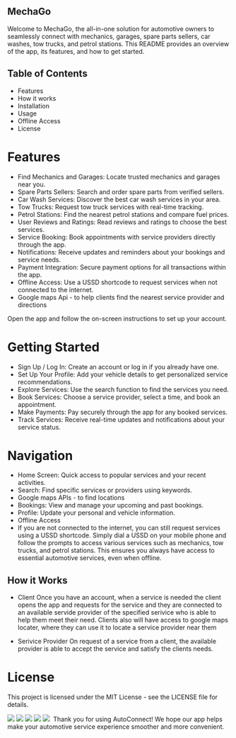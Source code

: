 ## MechaGo

Welcome to MechaGo, the all-in-one solution for automotive owners to seamlessly connect with mechanics, garages, spare parts sellers, car washes, tow trucks, and petrol stations. This README provides an overview of the app, its features, and how to get started.

## Table of Contents
* Features
* How it works
* Installation
* Usage
* Offline Access
* License

# Features
- Find Mechanics and Garages: Locate trusted mechanics and garages near you.
- Spare Parts Sellers: Search and order spare parts from verified sellers.
- Car Wash Services: Discover the best car wash services in your area.
- Tow Trucks: Request tow truck services with real-time tracking.
- Petrol Stations: Find the nearest petrol stations and compare fuel prices.
- User Reviews and Ratings: Read reviews and ratings to choose the best services.
- Service Booking: Book appointments with service providers directly through the app.
- Notifications: Receive updates and reminders about your bookings and service needs.
- Payment Integration: Secure payment options for all transactions within the app.
- Offline Access: Use a USSD shortcode to request services when not connected to the internet.
- Google maps Api - to help clients find the nearest service provider and directions


Open the app and follow the on-screen instructions to set up your account.
# Getting Started
- Sign Up / Log In: Create an account or log in if you already have one.
- Set Up Your Profile: Add your vehicle details to get personalized service recommendations.
- Explore Services: Use the search function to find the services you need.
- Book Services: Choose a service provider, select a time, and book an appointment.
- Make Payments: Pay securely through the app for any booked services.
- Track Services: Receive real-time updates and notifications about your service status.

# Navigation
- Home Screen: Quick access to popular services and your recent activities.
- Search: Find specific services or providers using keywords.
- Google maps APIs - to find locations
- Bookings: View and manage your upcoming and past bookings.
- Profile: Update your personal and vehicle information.
- Offline Access
- If you are not connected to the internet, you can still request services using a USSD shortcode. Simply dial a USSD on your mobile phone and follow the prompts to access various services such as mechanics, tow trucks, and petrol stations. This ensures you always have access to essential automotive services, even when offline.

## How it Works
* Client
  Once you have an account, when a service is needed the client opens the app and requests for the service and they are connected to an available servide provider of the specified   serivice who is able to help them meet their need.
  Clients also will have access to google maps locater, where they can use it to locate a service provider near them
  
* Serivice Provider
  On request of a service from a client, the available provider is able to accept the service and satisfy the clients needs.


# License
This project is licensed under the MIT License - see the LICENSE file for details.

<img src="https://github.com/Allan-njoroge/MechaGo/blob/master/frontend/sign%20in.png"/>
<img src="https://github.com/Allan-njoroge/MechaGo/blob/master/frontend/User%20dashborad.png"/>
<img src="https://github.com/Allan-njoroge/MechaGo/blob/master/frontend/sign%20in.png"/>
<img src="https://github.com/Allan-njoroge/MechaGo/blob/master/frontend/Profile.png"/>
<img src="https://github.com/Allan-njoroge/MechaGo/blob/master/frontend/Maps%20Integration.png"/>
<img src=""/>
Thank you for using AutoConnect! We hope our app helps make your automotive service experience smoother and more convenient.
